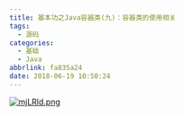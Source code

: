 ```yaml
---
title: 基本功之Java容器类(九)：容器类的使用相关
tags:
  - 源码
categories:
  - 基础
  - Java
abbrlink: fa835a24
date: 2018-06-19 10:50:24
---
```


[![mjLRld.png](https://s2.ax1x.com/2019/08/30/mjLRld.png)](https://imgchr.com/i/mjLRld)
<!--more--> 
